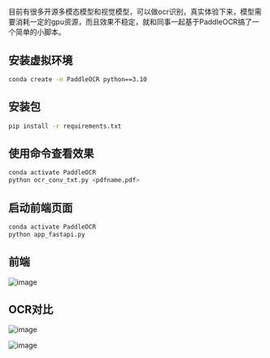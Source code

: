 # 
目前有很多开源多模态模型和视觉模型，可以做ocr识别，真实体验下来，模型需要消耗一定的gpu资源，而且效果不稳定，就和同事一起基于PaddleOCR搞了一个简单的小脚本。
## 安装虚拟环境
```bash
conda create -n PaddleOCR python==3.10
```
## 安装包
```bash
pip install -r requirements.txt
```
## 使用命令查看效果
```bash
conda activate PaddleOCR
python ocr_conv_txt.py <pdfname.pdf>
```
## 启动前端页面
```bash
conda activate PaddleOCR
python app_fastapi.py
```
## 前端
![image](https://github.com/user-attachments/assets/098b2b6e-30b2-43c7-b3f4-72cdd397dddf)

## OCR对比
![image](https://github.com/user-attachments/assets/d3a1c4d8-a2d2-4a41-9392-b6efc51d11b4)

![image](https://github.com/user-attachments/assets/3fadeb8b-b81f-4bef-9278-0c0fa64cf62a)
